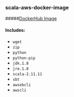 ### scala-aws-docker-image
#####[DockerHub Image](https://hub.docker.com/r/mideojikutu/scala-aws-docker-image/)

#### Includes: 

* `wget`
* `zip`
* `python`
* `python-pip`
* `jdk.1.8`
* `jre.1.8`
* `scala-2.11.11`
* `sbt` 
* `awsebcli`
* `awscli`